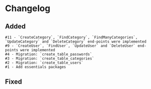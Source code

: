 # Changelog

## Added 

    #11 - `CreateCategory`, `FindCategory`, `FindManyCategories`, `UpdateCategory` and `DeleteCategory` end-points were implemented 
    #9 - `CreateUser`, `FindUser`, `UpdateUser` and `DeleteUser` end-points were implemented
    #4 - Migration: `create_table_passwords`
    #3 - Migration: `create_table_categories`
    #2 - Migration: `create_table_users`
    #1 - Add essentials packages


## Fixed
